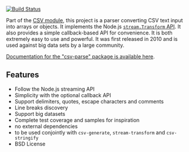 [![Build Status](https://secure.travis-ci.org/wdavidw/node-csv-parse.png)][travis]

Part of the [CSV module][csv_home], this project is a parser converting CSV text
input into arrays or objects. It implements the Node.js
[`stream.Transform` API][stream_transform]. It also provides a simple
callback-based API for convenience. It is both extremely easy to use and
powerful. It was first released in 2010 and is used against big data sets by a
large community.

[Documentation for the "csv-parse" package is available here][home].

## Features

*   Follow the Node.js streaming API
*   Simplicity with the optional callback API
*   Support delimiters, quotes, escape characters and comments
*   Line breaks discovery
*   Support big datasets
*   Complete test coverage and samples for inspiration
*   no external dependencies
*   to be used conjointly with `csv-generate`, `stream-transform` and `csv-stringify`
*   BSD License

[home]: http://csv.adaltas.com/parse/
[csv_home]: https://github.com/wdavidw/node-csv
[stream_transform]: http://nodejs.org/api/stream.html#stream_class_stream_transform
[travis]: http://travis-ci.org/wdavidw/node-csv-parse

